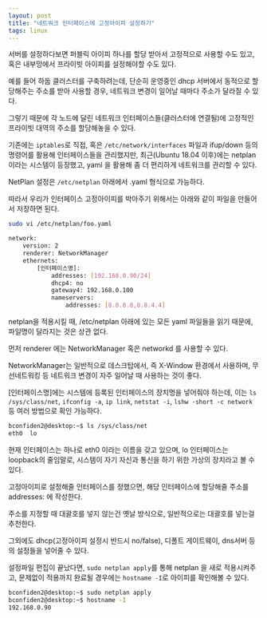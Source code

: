 ```yaml
---
layout: post
title: "네트워크 인터페이스에 고정아이피 설정하기"
tags: linux
---
```


서버를 설정하다보면 퍼블릭 아이피 하나를 할당 받아서 고정적으로 사용할 수도 있고, 혹은 내부망에서 프라이빗 아이피를 설정해야할 수도 있다.

예를 들어 하둡 클러스터를 구축하려는데, 단순히 운영중인 dhcp 서버에서 동적으로 할당해주는 주소를 받아 사용할 경우, 네트워크 변경이 일어날 때마다 주소가 달라질 수 있다.

그렇기 때문에 각 노드에 달린 네트워크 인터페이스들(클러스터에 연결될)에 고정적인 프라이빗 대역의 주소를 할당해놓을 수 있다.

기존에는 ```iptables```로 직접, 혹은 ```/etc/network/interfaces``` 파일과 ifup/down 등의 명령어를 활용해 인터페이스들을 관리했지만, 최근(Ubuntu 18.04 이후)에는 netplan 이라는 시스템이 등장했고, yaml 을 활용해 좀 더 편리하게 네트워크를 관리할 수 있다.

NetPlan 설정은 ```/etc/netplan``` 아래에서 .yaml 형식으로 가능하다.

따라서 우리가 인터페이스 고정아이피를 박아주기 위해서는 아래와 같이 파일을 만들어서 저장하면 된다.

```bash
sudo vi /etc/netplan/foo.yaml

network:
    version: 2
    renderer: NetworkManager
    ethernets: 
        [인터페이스명]: 
            addresses: [192.168.0.90/24]
            dhcp4: no
            gateway4: 192.168.0.100
            nameservers:
                addresses: [8.8.8.8,8.8.4.4]
```

netplan을 적용시킬 때, /etc/netplan 아래에 있는 모든 yaml 파일들을 읽기 때문에, 파일명이 달라지는 것은 상관 없다.

먼저 renderer 에는 NetworkManager 혹은 networkd 를 사용할 수 있다.

NetworkManager는 일반적으로 데스크탑에서, 즉 X-Window 환경에서 사용하며, 무선네트워킹 등 네트워크 변경이 자주 일어날 때 사용하는 것이 좋다.

[인터페이스명]에는 시스템에 등록된 인터페이스의 장치명을 넣어줘야 하는데, 이는 ```ls /sys/class/net```, ```ifconfig -a```, ```ip link```, ```netstat -i```, ```lshw -short -c network``` 등 여러 방법으로 확인 가능하다.

```bash
bconfiden2@desktop:~$ ls /sys/class/net
eth0  lo
```

현재 인터페이스는 하나로 eth0 이라는 이름을 갖고 있으며, lo 인터페이스는 loopback의 줄임말로, 시스템이 자기 자신과 통신을 하기 위한 가상의 장치라고 볼 수 있다.

고정아이피로 설정해줄 인터페이스를 정했으면, 해당 인터페이스에 할당해줄 주소를 addresses: 에 작성한다.

주소를 지정할 때 대괄호를 넣지 않는건 옛날 방식으로, 일반적으로는 대괄호를 넣는걸 추천한다.

그외에도 dhcp(고정아이피 설정시 반드시 no/false), 디폴트 게이트웨이, dns서버 등의 설정들을 넣어줄 수 있다.

설정파일 편집이 끝났다면, ```sudo netplan apply```를 통해 netplan 을 새로 적용시켜주고, 문제없이 적용까지 완료될 경우에는 ```hostname -I```로 아이피를 확인해볼 수 있다.

```bash
bconfiden2@desktop:~$ sudo netplan apply
bconfiden2@desktop:~$ hostname -I
192.168.0.90
```